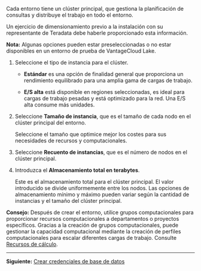 Cada entorno tiene un clúster principal, que gestiona la planificación de consultas y distribuye el trabajo en todo el entorno.

Un ejercicio de dimensionamiento previo a la instalación con su representante de Teradata debe haberle proporcionado esta información.

**Nota:** Algunas opciones pueden estar preseleccionadas o no estar disponibles en un entorno de prueba de VantageCloud Lake.

1.  Seleccione el tipo de instancia para el clúster.

    -   **Estándar** es una opción de finalidad general que proporciona un rendimiento equilibrado para una amplia gama de cargas de trabajo.

    -   **E/S alta** está disponible en regiones seleccionadas, es ideal para cargas de trabajo pesadas y está optimizado para la red. Una E/S alta consume más unidades.

2.  Seleccione **Tamaño de instancia**, que es el tamaño de cada nodo en el clúster principal del entorno.

    Seleccione el tamaño que optimice mejor los costes para sus necesidades de recursos y computacionales.

3.  Seleccione **Recuento de instancias**, que es el número de nodos en el clúster principal.

4.  Introduzca el **Almacenamiento total en terabytes**.

    Este es el almacenamiento total para el clúster principal. El valor introducido se divide uniformemente entre los nodos. Las opciones de almacenamiento mínimo y máximo pueden variar según la cantidad de instancias y el tamaño del clúster principal.

**Consejo:** Después de crear el entorno, utilice grupos computacionales para proporcionar recursos computacionales a departamentos o proyectos específicos. Gracias a la creación de grupos computacionales, puede gestionar la capacidad computacional mediante la creación de perfiles computacionales para escalar diferentes cargas de trabajo. Consulte [Recursos de cálculo](nmr1658424425362.md).

------------------------------------------------------------------------

**Siguiente:** [Crear credenciales de base de datos](czl1721069081260.md)
